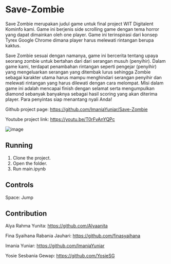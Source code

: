 # Save-Zombie
Save Zombie merupakan judul game untuk final project WIT Digitalent Kominfo kami. Game ini berjenis side scrolling game dengan tema horror yang dapat dimainkan oleh one player. Game ini terinspirasi dari konsep Tyrex Google Chrome dimana player harus melewati rintangan berupa kaktus.

Save Zombie sesuai dengan namanya, game ini bercerita tentang upaya seorang zombie untuk bertahan dari dari serangan musuh (penyihir). Dalam game kami, terdapat penambahan rintangan seperti pengejar (penyihir) yang mengeluarkan serangan yang ditembak lurus sehingga Zombie sebagai karakter utama harus mampu menghindari serangan penyihir dan melewati rintangan yang harus dilewati dengan cara melompat. Misi dalam game ini adalah mencapai finish dengan selamat serta mengumpulkan diamond sebanyak banyaknya sebagai hasil scoring yang akan diterima player. Para penyintas siap menantang nyali Anda!

Github project page: https://github.com/ImaniaYuniar/Save-Zombie

Youtube project link: https://youtu.be/T0rFvAnYQPc

![image](https://user-images.githubusercontent.com/23459072/130159696-fdeaae4e-37cc-4ed0-9d44-975021b0fb0b.png)

## Running
1. Clone the project.
2. Open the folder.
3. Run main.ipynb

## Controls
Space: Jump

## Contribution
Alya Rahma Yunita: https://github.com/Alyaanita

Fina Syaihana Rabania Jauhari: https://github.com/finasyaihana

Imania Yuniar: https://github.com/ImaniaYuniar

Yosie Sesbania Gewap: https://github.com/YosieSG
